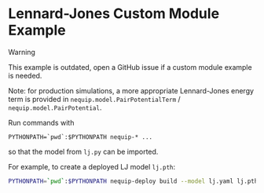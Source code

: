 Lennard-Jones Custom Module Example
===================================

> [!WARNING]
> This example is outdated, open a GitHub issue if a custom module example is needed.

Note: for production simulations, a more appropriate Lennard-Jones energy term is provided in `nequip.model.PairPotentialTerm` / `nequip.model.PairPotential`.

Run commands with
```
PYTHONPATH=`pwd`:$PYTHONPATH nequip-* ...
```
so that the model from `lj.py` can be imported.

For example, to create a deployed LJ model `lj.pth`:
```bash
PYTHONPATH=`pwd`:$PYTHONPATH nequip-deploy build --model lj.yaml lj.pth
```